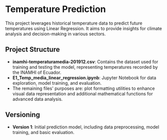# Temperature Prediction

This project leverages historical temperature data to predict future temperatures using Linear Regression. It aims to provide insights for climate analysis and decision-making in various sectors.

## Project Structure

- **inamhi-temperaturamedia-201912.csv**: Contains the dataset used for training and testing the model, representing temperatures recorded by the INAMHI of Ecuador.
- **E1_Temp_media_linear_regression.ipynb**: Jupyter Notebook for data exploration, model training, and evaluation.
- The remaining files' purposes are: plot formatting utilities to enhance visual data representation and additional mathematical functions for advanced data analysis.

## Versioning

- **Version 1**: Initial prediction model, including data preprocessing, model training, and basic evaluation.
